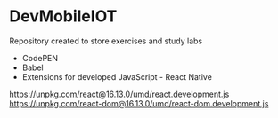 # DevMobileIOT
Repository created to store exercises and study labs 


- CodePEN
- Babel
- Extensions for developed JavaScript - React Native

https://unpkg.com/react@16.13.0/umd/react.development.js
https://unpkg.com/react-dom@16.13.0/umd/react-dom.development.js

